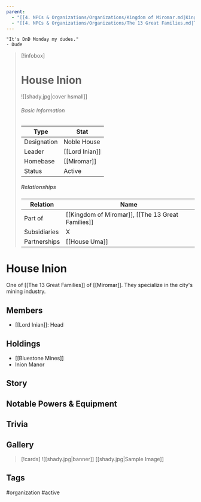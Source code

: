```yaml
---
parent:
  - "[[4. NPCs & Organizations/Organizations/Kingdom of Miromar.md|Kingdom of Miromar]]"
  - "[[4. NPCs & Organizations/Organizations/The 13 Great Families.md|The 13 Great Families]]"
---
```

	"It's DnD Monday my dudes." 
	- Dude

> [!infobox]
> # House Inion
> ![[shady.jpg|cover hsmall]]
> ###### Basic Information
> | Type | Stat |
> | ---- | ---- |
> |Designation|Noble House|
> | Leader | [[Lord Inian]] |
> | Homebase | [[Miromar]] |
> | Status | Active |
> ##### Relationships
> | Relation | Name |
> | ---- | ---- |
> | Part of |[[Kingdom of Miromar]], [[The 13 Great Families]]|
> |Subsidiaries|X |
> |Partnerships|[[House Uma]]|
# House Inion
One of [[The 13 Great Families]] of [[Miromar]]. They specialize in the city's mining industry.
## Members
- [[Lord Inian]]: Head

## Holdings
- [[Bluestone Mines]]
- Inion Manor
## Story
## Notable Powers & Equipment
## Trivia

## Gallery
>[!cards]
>![[shady.jpg|banner]]
>[[shady.jpg|Sample Image]]
>

## Tags
#organization #active 